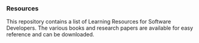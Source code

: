 ### Resources
This repository contains a list of Learning Resources for Software Developers. The various books and research papers are available for easy reference and can be downloaded.

